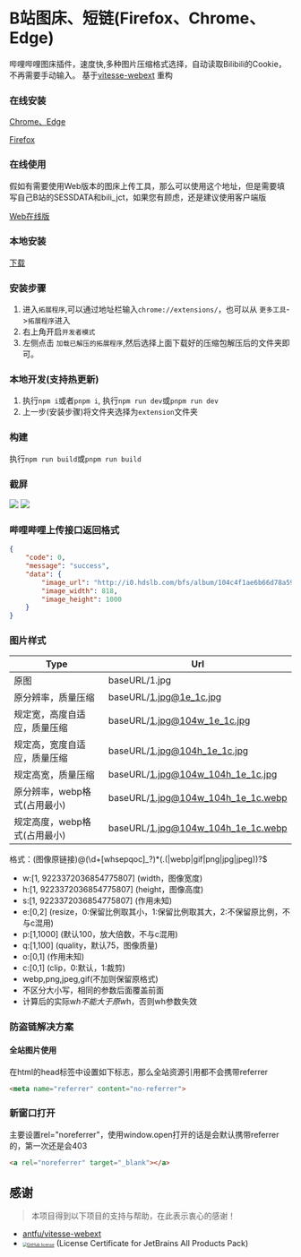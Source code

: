 # B站图床、短链(Firefox、Chrome、Edge)
哔哩哔哩图床插件，速度快,多种图片压缩格式选择，自动读取Bilibili的Cookie，不再需要手动输入。
基于[vitesse-webext](https://github.com/xlzy520/vitesse-webext) 重构

### 在线安装
[Chrome、Edge](https://chrome.google.com/webstore/detail/b%E7%AB%99%E5%9B%BE%E5%BA%8A/domljbndjbjgpkhdbmfgmiclggdfojnd?hl=zh-CN)

[Firefox](https://addons.mozilla.org/addon/%E5%93%94%E5%93%A9%E5%93%94%E5%93%A9%E5%9B%BE%E5%BA%8A/)

### 在线使用
假如有需要使用Web版本的图床上传工具，那么可以使用这个地址，但是需要填写自己B站的SESSDATA和bili_jct，如果您有顾虑，还是建议使用客户端版

[Web在线版](https://www.xiaojuzi.fun/bili-short-url/upload.html)

### 本地安装
[下载](https://jiali0126.oss-cn-shenzhen.aliyuncs.com/share/extension.zip)

### 安装步骤
1. 进入`拓展程序`,可以通过地址栏输入`chrome://extensions/`，也可以从 `更多工具`->`拓展程序`进入
2. 右上角开启`开发者模式`
3. 左侧点击 `加载已解压的拓展程序`,然后选择上面下载好的压缩包解压后的文件夹即可。

### 本地开发(支持热更新)
1. 执行`npm i`或者`pnpm i`, 执行`npm run dev`或`pnpm run dev`
2. 上一步(安装步骤)将文件夹选择为`extension`文件夹

### 构建
执行`npm run build`或`pnpm run build`

### 截屏
![](https://i0.hdslb.com/bfs/album/c081e84238f29bbede300dff5d79112ef79d5985.png)
![](https://i0.hdslb.com/bfs/album/a841a115dff5f4141c2d44650ea44c2ac259ab64.png)

### 哔哩哔哩上传接口返回格式
```json
{
    "code": 0,
    "message": "success",
    "data": {
        "image_url": "http://i0.hdslb.com/bfs/album/104c4f1ae6b66d78a5952a191281ec7883dc5c5c.jpg",
        "image_width": 818,
        "image_height": 1000
    }
}
```

### 图片样式
| Type  | Url     | 
| ------| --------|
| 原图  | baseURL/1.jpg  |
| 原分辨率，质量压缩  | baseURL/1.jpg@1e_1c.jpg  |
| 规定宽，高度自适应，质量压缩  | baseURL/1.jpg@104w_1e_1c.jpg   |
| 规定高，宽度自适应，质量压缩  | baseURL/1.jpg@104h_1e_1c.jpg   |
| 规定高宽，质量压缩  | baseURL/1.jpg@104w_104h_1e_1c.jpg   |
| 原分辨率，webp格式(占用最小)   | baseURL/1.jpg@104w_104h_1e_1c.webp |
| 规定高度，webp格式(占用最小)   | baseURL/1.jpg@104w_104h_1e_1c.webp |

格式：(图像原链接)@(\d+[whsepqoc]_?)*(\.(|webp|gif|png|jpg|jpeg))?$
- w:[1, 9223372036854775807] (width，图像宽度)
- h:[1, 9223372036854775807] (height，图像高度)
- s:[1, 9223372036854775807] (作用未知)
- e:[0,2] (resize，0:保留比例取其小，1:保留比例取其大，2:不保留原比例，不与c混用)
- p:[1,1000] (默认100，放大倍数，不与c混用)
- q:[1,100] (quality，默认75，图像质量)
- o:[0,1] (作用未知)
- c:[0,1] (clip，0:默认，1:裁剪)
- webp,png,jpeg,gif(不加则保留原格式)
- 不区分大小写，相同的参数后面覆盖前面
- 计算后的实际w*h不能大于原w*h，否则wh参数失效


### 防盗链解决方案
#### 全站图片使用
在html的head标签中设置如下标志，那么全站资源引用都不会携带referrer

```html
<meta name="referrer" content="no-referrer">
```
### 新窗口打开
主要设置rel="noreferrer"，使用window.open打开的话是会默认携带referrer的，第一次还是会403

```html
<a rel="noreferrer" target="_blank"></a>
```

## 感谢

> 本项目得到以下项目的支持与帮助，在此表示衷心的感谢！

+ [antfu/vitesse-webext](https://github.com/antfu/vitesse-webext)
+ [<img src="https://resources.jetbrains.com/storage/products/company/brand/logos/jb_beam.svg" alt="GitHub license" style="zoom:50%;" />](https://jb.gg/OpenSourceSupport)  (License Certificate for JetBrains All Products Pack)
